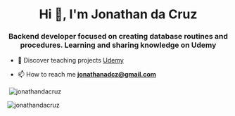 <h1 align="center">Hi 👋, I'm Jonathan da Cruz</h1>
<h3 align="center">Backend developer focused on creating database routines and procedures. Learning and sharing knowledge on Udemy</h3>

- 🔭 Discover teaching projects [Udemy](https://www.udemy.com/user/jonathan-da-cruz/)

- 📫 How to reach me **jonathanadcz@gmail.com**

 
<p align="left">
</p>

<p>&nbsp;<img align="center" src="https://github-readme-stats.vercel.app/api?username=jonathandacruz&show_icons=true&locale=en" alt="jonathandacruz" /></p>

<p><img align="center" src="https://github-readme-streak-stats.herokuapp.com/?user=jonathandacruz&" alt="jonathandacruz" /></p>
